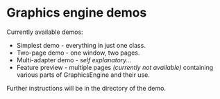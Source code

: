 # Graphics engine demos

Currently available demos:
* Simplest demo - everything in just one class.
* Two-page demo - one window, two pages.
* Multi-adapter demo - *self explanatory...*
* Feature preview - multiple pages <i>(currently not available)</i> containing various parts of GraphicsEngine and their use.

Further instructions will be in the directory of the demo.